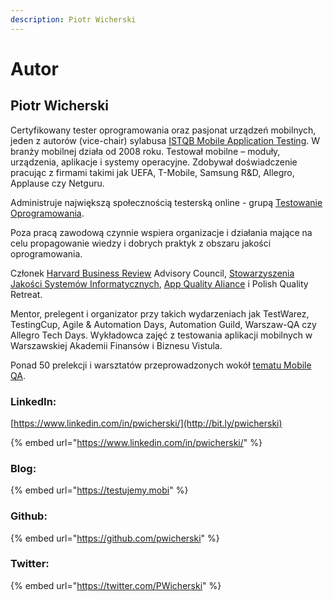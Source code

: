 ```yaml
---
description: Piotr Wicherski
---
```


# Autor

## Piotr Wicherski

Certyfikowany tester oprogramowania oraz pasjonat urządzeń mobilnych, jeden z autorów (vice-chair) sylabusa [ISTQB Mobile Application Testing](https://www.istqb.org/certifications/mobile-tester). W branży mobilnej działa od 2008 roku. Testował mobilne – moduły, urządzenia, aplikacje i systemy operacyjne. Zdobywał doświadczenie pracując z firmami takimi jak UEFA, T-Mobile, Samsung R\&D, Allegro, Applause czy Netguru.

Administruje największą społecznością testerską online - grupą [Testowanie Oprogramowania](https://www.facebook.com/groups/TestowanieOprogramowania/).

Poza pracą zawodową czynnie wspiera organizacje i działania mające na celu propagowanie wiedzy i dobrych praktyk z obszaru jakości oprogramowania.

Członek [Harvard Business Review](https://hbr.org/) Advisory Council, [Stowarzyszenia Jakości Systemów Informatycznych](https://sjsi.org/), [App Quality Aliance](https://www.appqualityalliance.org/) i Polish Quality Retreat.

Mentor, prelegent i organizator przy takich wydarzeniach jak TestWarez, TestingCup, Agile & Automation Days, Automation Guild, Warszaw-QA czy Allegro Tech Days. Wykładowca zajęć z testowania aplikacji mobilnych w Warszawskiej Akademii Finansów i Biznesu Vistula.

Ponad 50 prelekcji i warsztatów przeprowadzonych wokół [tematu Mobile QA](https://testujemy.mobi/wydarzenia-testerskie/).

### LinkedIn:

[https://www.linkedin.com/in/pwicherski/](http://bit.ly/pwicherski)

{% embed url="https://www.linkedin.com/in/pwicherski/" %}

### Blog:

{% embed url="https://testujemy.mobi" %}

### Github:

{% embed url="https://github.com/pwicherski" %}

### Twitter:

{% embed url="https://twitter.com/PWicherski" %}

###
